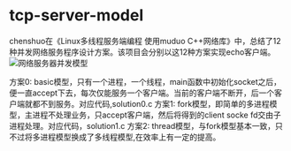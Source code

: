 # tcp-server-model
chenshuo在《Linux多线程服务端编程 使用muduo C++网络库》中，总结了12种并发网络服务程序设计方案。该项目会分别以这12种方案实现echo客户端。
![网络服务器并发模型](http://img.blog.csdn.net/20170107230947044?watermark/2/text/aHR0cDovL2Jsb2cuY3Nkbi5uZXQvQXNoaW5lZQ==/font/5a6L5L2T/fontsize/400/fill/I0JBQkFCMA==/dissolve/70/gravity/SouthEast)

方案0: basic模型，只有一个进程，一个线程，main函数中初始化socket之后，便一直accept下去，每次仅能服务一个客户端。当前的客户端不断开，后一个客户端就都不到服务。对应代码,solution0.c
方案1: fork模型，即简单的多进程模型，主进程不处理业务，只accept客户端，然后将得到的client socke fd交由子进程处理。对应代码，solution1.c
方案2: thread模型，与fork模型基本一致，只不过将多进程模型换成了多线程模型,在效率上有一定的提高。
